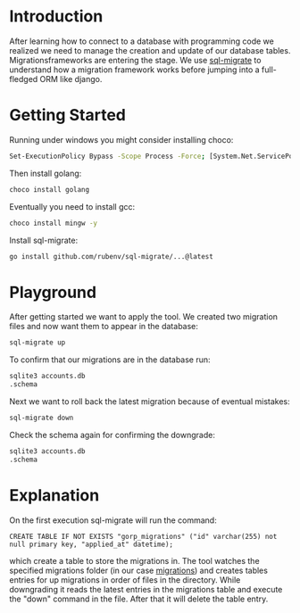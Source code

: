 # Introduction
After learning how to connect to a database with programming code we realized
we need to manage the creation and update of our database tables. Migrationsframeworks
are entering the stage. We use [sql-migrate](https://github.com/rubenv/sql-migrate)
to understand how a migration framework works before jumping into a 
full-fledged ORM like django.

# Getting Started
Running under windows you might consider installing choco:
```bash
Set-ExecutionPolicy Bypass -Scope Process -Force; [System.Net.ServicePointManager]::SecurityProtocol = [System.Net.ServicePointManager]::SecurityProtocol -bor 3072; iex ((New-Object System.Net.WebClient).DownloadString('https://community.chocolatey.org/install.ps1'))
```
Then install golang:
````bash
choco install golang
````
Eventually you need to install gcc:
```bash
choco install mingw -y
```
Install sql-migrate:
```bash
go install github.com/rubenv/sql-migrate/...@latest
```

# Playground
After getting started we want to apply the tool. We created two migration files
and now want them to appear in the database:
```bash
sql-migrate up
```
To confirm that our migrations are in the database run:
```bash
sqlite3 accounts.db
.schema
```
Next we want to roll back the latest migration because of eventual mistakes:
```bash
sql-migrate down
```
Check the schema again for confirming the downgrade:
```bash
sqlite3 accounts.db
.schema
```

# Explanation
On the first execution sql-migrate will run the command:
````
CREATE TABLE IF NOT EXISTS "gorp_migrations" ("id" varchar(255) not null primary key, "applied_at" datetime);
```` 
which create a table to store the migrations in. The tool watches the specified
migrations folder (in our case [migrations](migrations)) and creates tables 
entries for up migrations in order of files in the directory. While downgrading
it reads the latest entries in the migrations table and execute the "down" command
in the file. After that it will delete the table entry.